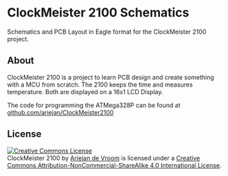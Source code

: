 # ClockMeister 2100 Schematics

Schematics and PCB Layout in Eagle format for the ClockMeister 2100 project.

## About

ClockMeister 2100 is a project to learn PCB design and create something
with a MCU from scratch. The 2100 keeps the time and measures temperature. 
Both are displayed on a 16x1 LCD Display.

The code for programming the ATMega328P can be found at [github.com/ariejan/ClockMeister2100](https://github.com/ariejan/ClockMeister2100)

## License

<a rel="license" href="http://creativecommons.org/licenses/by-nc-sa/4.0/"><img alt="Creative Commons License" style="border-width:0" src="https://i.creativecommons.org/l/by-nc-sa/4.0/88x31.png" /></a><br /><span xmlns:dct="http://purl.org/dc/terms/" property="dct:title">ClockMeister 2100</span> by <a xmlns:cc="http://creativecommons.org/ns#" href="https://ariejan.net" property="cc:attributionName" rel="cc:attributionURL">Ariejan de Vroom</a> is licensed under a <a rel="license" href="http://creativecommons.org/licenses/by-nc-sa/4.0/">Creative Commons Attribution-NonCommercial-ShareAlike 4.0 International License</a>.
